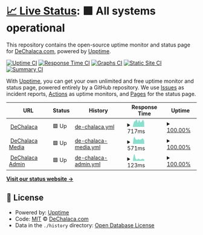 # [📈 Live Status](https://dechalaca.github.io/upptime): <!--live status--> **🟩 All systems operational**

This repository contains the open-source uptime monitor and status page for [DeChalaca.com](http://dechalaca.com), powered by [Upptime](https://github.com/upptime/upptime).

[![Uptime CI](https://github.com/dechalaca/upptime/workflows/Uptime%20CI/badge.svg)](https://github.com/dechalaca/upptime/actions?query=workflow%3A%22Uptime+CI%22)
[![Response Time CI](https://github.com/dechalaca/upptime/workflows/Response%20Time%20CI/badge.svg)](https://github.com/dechalaca/upptime/actions?query=workflow%3A%22Response+Time+CI%22)
[![Graphs CI](https://github.com/dechalaca/upptime/workflows/Graphs%20CI/badge.svg)](https://github.com/dechalaca/upptime/actions?query=workflow%3A%22Graphs+CI%22)
[![Static Site CI](https://github.com/dechalaca/upptime/workflows/Static%20Site%20CI/badge.svg)](https://github.com/dechalaca/upptime/actions?query=workflow%3A%22Static+Site+CI%22)
[![Summary CI](https://github.com/dechalaca/upptime/workflows/Summary%20CI/badge.svg)](https://github.com/dechalaca/upptime/actions?query=workflow%3A%22Summary+CI%22)

With [Upptime](https://upptime.js.org), you can get your own unlimited and free uptime monitor and status page, powered entirely by a GitHub repository. We use [Issues](https://github.com/dechalaca/upptime/issues) as incident reports, [Actions](https://github.com/dechalaca/upptime/actions) as uptime monitors, and [Pages](https://dechalaca.github.io/upptime) for the status page.

<!--start: status pages-->
<!-- This summary is generated by Upptime (https://github.com/upptime/upptime) -->
<!-- Do not edit this manually, your changes will be overwritten -->
<!-- prettier-ignore -->
| URL | Status | History | Response Time | Uptime |
| --- | ------ | ------- | ------------- | ------ |
| <img alt="" src="https://icons.duckduckgo.com/ip3/dechalaca.com.ico" height="13"> [DeChalaca](https://dechalaca.com) | 🟩 Up | [de-chalaca.yml](https://github.com/DeChalaca/upptime/commits/HEAD/history/de-chalaca.yml) | <details><summary><img alt="Response time graph" src="./graphs/de-chalaca/response-time-week.png" height="20"> 717ms</summary><br><a href="https://dechalaca.github.io/upptime/history/de-chalaca"><img alt="Response time 771" src="https://img.shields.io/endpoint?url=https%3A%2F%2Fraw.githubusercontent.com%2FDeChalaca%2Fupptime%2FHEAD%2Fapi%2Fde-chalaca%2Fresponse-time.json"></a><br><a href="https://dechalaca.github.io/upptime/history/de-chalaca"><img alt="24-hour response time 840" src="https://img.shields.io/endpoint?url=https%3A%2F%2Fraw.githubusercontent.com%2FDeChalaca%2Fupptime%2FHEAD%2Fapi%2Fde-chalaca%2Fresponse-time-day.json"></a><br><a href="https://dechalaca.github.io/upptime/history/de-chalaca"><img alt="7-day response time 717" src="https://img.shields.io/endpoint?url=https%3A%2F%2Fraw.githubusercontent.com%2FDeChalaca%2Fupptime%2FHEAD%2Fapi%2Fde-chalaca%2Fresponse-time-week.json"></a><br><a href="https://dechalaca.github.io/upptime/history/de-chalaca"><img alt="30-day response time 721" src="https://img.shields.io/endpoint?url=https%3A%2F%2Fraw.githubusercontent.com%2FDeChalaca%2Fupptime%2FHEAD%2Fapi%2Fde-chalaca%2Fresponse-time-month.json"></a><br><a href="https://dechalaca.github.io/upptime/history/de-chalaca"><img alt="1-year response time 771" src="https://img.shields.io/endpoint?url=https%3A%2F%2Fraw.githubusercontent.com%2FDeChalaca%2Fupptime%2FHEAD%2Fapi%2Fde-chalaca%2Fresponse-time-year.json"></a></details> | <details><summary><a href="https://dechalaca.github.io/upptime/history/de-chalaca">100.00%</a></summary><a href="https://dechalaca.github.io/upptime/history/de-chalaca"><img alt="All-time uptime 99.14%" src="https://img.shields.io/endpoint?url=https%3A%2F%2Fraw.githubusercontent.com%2FDeChalaca%2Fupptime%2FHEAD%2Fapi%2Fde-chalaca%2Fuptime.json"></a><br><a href="https://dechalaca.github.io/upptime/history/de-chalaca"><img alt="24-hour uptime 100.00%" src="https://img.shields.io/endpoint?url=https%3A%2F%2Fraw.githubusercontent.com%2FDeChalaca%2Fupptime%2FHEAD%2Fapi%2Fde-chalaca%2Fuptime-day.json"></a><br><a href="https://dechalaca.github.io/upptime/history/de-chalaca"><img alt="7-day uptime 100.00%" src="https://img.shields.io/endpoint?url=https%3A%2F%2Fraw.githubusercontent.com%2FDeChalaca%2Fupptime%2FHEAD%2Fapi%2Fde-chalaca%2Fuptime-week.json"></a><br><a href="https://dechalaca.github.io/upptime/history/de-chalaca"><img alt="30-day uptime 99.77%" src="https://img.shields.io/endpoint?url=https%3A%2F%2Fraw.githubusercontent.com%2FDeChalaca%2Fupptime%2FHEAD%2Fapi%2Fde-chalaca%2Fuptime-month.json"></a><br><a href="https://dechalaca.github.io/upptime/history/de-chalaca"><img alt="1-year uptime 99.14%" src="https://img.shields.io/endpoint?url=https%3A%2F%2Fraw.githubusercontent.com%2FDeChalaca%2Fupptime%2FHEAD%2Fapi%2Fde-chalaca%2Fuptime-year.json"></a></details>
| <img alt="" src="https://icons.duckduckgo.com/ip3/media.dechalaca.com.ico" height="13"> [DeChalaca Media](https://media.dechalaca.com) | 🟩 Up | [de-chalaca-media.yml](https://github.com/DeChalaca/upptime/commits/HEAD/history/de-chalaca-media.yml) | <details><summary><img alt="Response time graph" src="./graphs/de-chalaca-media/response-time-week.png" height="20"> 571ms</summary><br><a href="https://dechalaca.github.io/upptime/history/de-chalaca-media"><img alt="Response time 759" src="https://img.shields.io/endpoint?url=https%3A%2F%2Fraw.githubusercontent.com%2FDeChalaca%2Fupptime%2FHEAD%2Fapi%2Fde-chalaca-media%2Fresponse-time.json"></a><br><a href="https://dechalaca.github.io/upptime/history/de-chalaca-media"><img alt="24-hour response time 648" src="https://img.shields.io/endpoint?url=https%3A%2F%2Fraw.githubusercontent.com%2FDeChalaca%2Fupptime%2FHEAD%2Fapi%2Fde-chalaca-media%2Fresponse-time-day.json"></a><br><a href="https://dechalaca.github.io/upptime/history/de-chalaca-media"><img alt="7-day response time 571" src="https://img.shields.io/endpoint?url=https%3A%2F%2Fraw.githubusercontent.com%2FDeChalaca%2Fupptime%2FHEAD%2Fapi%2Fde-chalaca-media%2Fresponse-time-week.json"></a><br><a href="https://dechalaca.github.io/upptime/history/de-chalaca-media"><img alt="30-day response time 578" src="https://img.shields.io/endpoint?url=https%3A%2F%2Fraw.githubusercontent.com%2FDeChalaca%2Fupptime%2FHEAD%2Fapi%2Fde-chalaca-media%2Fresponse-time-month.json"></a><br><a href="https://dechalaca.github.io/upptime/history/de-chalaca-media"><img alt="1-year response time 759" src="https://img.shields.io/endpoint?url=https%3A%2F%2Fraw.githubusercontent.com%2FDeChalaca%2Fupptime%2FHEAD%2Fapi%2Fde-chalaca-media%2Fresponse-time-year.json"></a></details> | <details><summary><a href="https://dechalaca.github.io/upptime/history/de-chalaca-media">100.00%</a></summary><a href="https://dechalaca.github.io/upptime/history/de-chalaca-media"><img alt="All-time uptime 99.35%" src="https://img.shields.io/endpoint?url=https%3A%2F%2Fraw.githubusercontent.com%2FDeChalaca%2Fupptime%2FHEAD%2Fapi%2Fde-chalaca-media%2Fuptime.json"></a><br><a href="https://dechalaca.github.io/upptime/history/de-chalaca-media"><img alt="24-hour uptime 100.00%" src="https://img.shields.io/endpoint?url=https%3A%2F%2Fraw.githubusercontent.com%2FDeChalaca%2Fupptime%2FHEAD%2Fapi%2Fde-chalaca-media%2Fuptime-day.json"></a><br><a href="https://dechalaca.github.io/upptime/history/de-chalaca-media"><img alt="7-day uptime 100.00%" src="https://img.shields.io/endpoint?url=https%3A%2F%2Fraw.githubusercontent.com%2FDeChalaca%2Fupptime%2FHEAD%2Fapi%2Fde-chalaca-media%2Fuptime-week.json"></a><br><a href="https://dechalaca.github.io/upptime/history/de-chalaca-media"><img alt="30-day uptime 99.51%" src="https://img.shields.io/endpoint?url=https%3A%2F%2Fraw.githubusercontent.com%2FDeChalaca%2Fupptime%2FHEAD%2Fapi%2Fde-chalaca-media%2Fuptime-month.json"></a><br><a href="https://dechalaca.github.io/upptime/history/de-chalaca-media"><img alt="1-year uptime 99.35%" src="https://img.shields.io/endpoint?url=https%3A%2F%2Fraw.githubusercontent.com%2FDeChalaca%2Fupptime%2FHEAD%2Fapi%2Fde-chalaca-media%2Fuptime-year.json"></a></details>
| <img alt="" src="https://icons.duckduckgo.com/ip3/dechalaca.com.ico" height="13"> [DeChalaca Admin](https://dechalaca.com/portal/administrator/) | 🟩 Up | [de-chalaca-admin.yml](https://github.com/DeChalaca/upptime/commits/HEAD/history/de-chalaca-admin.yml) | <details><summary><img alt="Response time graph" src="./graphs/de-chalaca-admin/response-time-week.png" height="20"> 123ms</summary><br><a href="https://dechalaca.github.io/upptime/history/de-chalaca-admin"><img alt="Response time 228" src="https://img.shields.io/endpoint?url=https%3A%2F%2Fraw.githubusercontent.com%2FDeChalaca%2Fupptime%2FHEAD%2Fapi%2Fde-chalaca-admin%2Fresponse-time.json"></a><br><a href="https://dechalaca.github.io/upptime/history/de-chalaca-admin"><img alt="24-hour response time 152" src="https://img.shields.io/endpoint?url=https%3A%2F%2Fraw.githubusercontent.com%2FDeChalaca%2Fupptime%2FHEAD%2Fapi%2Fde-chalaca-admin%2Fresponse-time-day.json"></a><br><a href="https://dechalaca.github.io/upptime/history/de-chalaca-admin"><img alt="7-day response time 123" src="https://img.shields.io/endpoint?url=https%3A%2F%2Fraw.githubusercontent.com%2FDeChalaca%2Fupptime%2FHEAD%2Fapi%2Fde-chalaca-admin%2Fresponse-time-week.json"></a><br><a href="https://dechalaca.github.io/upptime/history/de-chalaca-admin"><img alt="30-day response time 132" src="https://img.shields.io/endpoint?url=https%3A%2F%2Fraw.githubusercontent.com%2FDeChalaca%2Fupptime%2FHEAD%2Fapi%2Fde-chalaca-admin%2Fresponse-time-month.json"></a><br><a href="https://dechalaca.github.io/upptime/history/de-chalaca-admin"><img alt="1-year response time 228" src="https://img.shields.io/endpoint?url=https%3A%2F%2Fraw.githubusercontent.com%2FDeChalaca%2Fupptime%2FHEAD%2Fapi%2Fde-chalaca-admin%2Fresponse-time-year.json"></a></details> | <details><summary><a href="https://dechalaca.github.io/upptime/history/de-chalaca-admin">100.00%</a></summary><a href="https://dechalaca.github.io/upptime/history/de-chalaca-admin"><img alt="All-time uptime 96.20%" src="https://img.shields.io/endpoint?url=https%3A%2F%2Fraw.githubusercontent.com%2FDeChalaca%2Fupptime%2FHEAD%2Fapi%2Fde-chalaca-admin%2Fuptime.json"></a><br><a href="https://dechalaca.github.io/upptime/history/de-chalaca-admin"><img alt="24-hour uptime 100.00%" src="https://img.shields.io/endpoint?url=https%3A%2F%2Fraw.githubusercontent.com%2FDeChalaca%2Fupptime%2FHEAD%2Fapi%2Fde-chalaca-admin%2Fuptime-day.json"></a><br><a href="https://dechalaca.github.io/upptime/history/de-chalaca-admin"><img alt="7-day uptime 100.00%" src="https://img.shields.io/endpoint?url=https%3A%2F%2Fraw.githubusercontent.com%2FDeChalaca%2Fupptime%2FHEAD%2Fapi%2Fde-chalaca-admin%2Fuptime-week.json"></a><br><a href="https://dechalaca.github.io/upptime/history/de-chalaca-admin"><img alt="30-day uptime 99.79%" src="https://img.shields.io/endpoint?url=https%3A%2F%2Fraw.githubusercontent.com%2FDeChalaca%2Fupptime%2FHEAD%2Fapi%2Fde-chalaca-admin%2Fuptime-month.json"></a><br><a href="https://dechalaca.github.io/upptime/history/de-chalaca-admin"><img alt="1-year uptime 96.20%" src="https://img.shields.io/endpoint?url=https%3A%2F%2Fraw.githubusercontent.com%2FDeChalaca%2Fupptime%2FHEAD%2Fapi%2Fde-chalaca-admin%2Fuptime-year.json"></a></details>

<!--end: status pages-->

[**Visit our status website →**](https://dechalaca.github.io/upptime)

## 📄 License

- Powered by: [Upptime](https://github.com/upptime/upptime)
- Code: [MIT](./LICENSE) © [DeChalaca.com](http://dechalaca.com)
- Data in the `./history` directory: [Open Database License](https://opendatacommons.org/licenses/odbl/1-0/)
